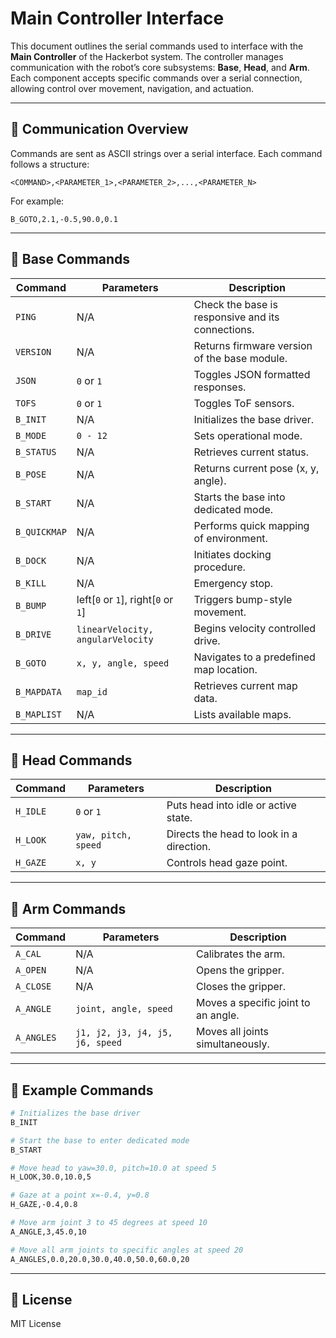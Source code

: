 # Main Controller Interface

This document outlines the serial commands used to interface with the **Main Controller** of the Hackerbot system. The controller manages communication with the robot’s core subsystems: **Base**, **Head**, and **Arm**. Each component accepts specific commands over a serial connection, allowing control over movement, navigation, and actuation.

---

## 📡 Communication Overview

Commands are sent as ASCII strings over a serial interface. Each command follows a structure:

```
<COMMAND>,<PARAMETER_1>,<PARAMETER_2>,...,<PARAMETER_N>
```

For example:
```
B_GOTO,2.1,-0.5,90.0,0.1
```

---

## 🧱 Base Commands

| Command       | Parameters                          | Description                                       |
|---------------|--------------------------------------|---------------------------------------------------|
| `PING`        | N/A                                  | Check the base is responsive and its connections. |
| `VERSION`     | N/A                                  | Returns firmware version of the base module.      |
| `JSON`        | `0` or `1`                           | Toggles JSON formatted responses.                 |
| `TOFS`        | `0` or `1`                           | Toggles ToF sensors.                              |
| `B_INIT`      | N/A                                  | Initializes the base driver.                      |
| `B_MODE`      | `0 - 12`                             | Sets operational mode.                            |
| `B_STATUS`    | N/A                                  | Retrieves current status.                         |
| `B_POSE`      | N/A                                  | Returns current pose (x, y, angle).               |
| `B_START`     | N/A                                  | Starts the base into dedicated mode.              |
| `B_QUICKMAP`  | N/A                                  | Performs quick mapping of environment.            |
| `B_DOCK`      | N/A                                  | Initiates docking procedure.                      |
| `B_KILL`      | N/A                                  | Emergency stop.                                   |
| `B_BUMP`      | left[`0` or `1`], right[`0` or `1`]  | Triggers bump-style movement.                     |
| `B_DRIVE`     | `linearVelocity, angularVelocity`    | Begins velocity controlled drive.                 |
| `B_GOTO`      | `x, y, angle, speed`                 | Navigates to a predefined map location.           |
| `B_MAPDATA`   | `map_id`                             | Retrieves current map data.                       |
| `B_MAPLIST`   | N/A                                  | Lists available maps.                             |

---

## 👀 Head Commands

| Command     | Parameters                                 | Description                                |
|-------------|---------------------------------------------|--------------------------------------------|
| `H_IDLE`    | `0` or `1`                                  | Puts head into idle or active state.       |
| `H_LOOK`    | `yaw, pitch, speed`                         | Directs the head to look in a direction.   |
| `H_GAZE`    | `x, y`                                      | Controls head gaze point.                  |

---

## 🤖 Arm Commands

| Command     | Parameters                                               | Description                                      |
|-------------|----------------------------------------------------------|--------------------------------------------------|
| `A_CAL`     | N/A                                                      | Calibrates the arm.                              |
| `A_OPEN`    | N/A                                                      | Opens the gripper.                               |
| `A_CLOSE`   | N/A                                                      | Closes the gripper.                              |
| `A_ANGLE`   | `joint, angle, speed`                                    | Moves a specific joint to an angle.              |
| `A_ANGLES`  | `j1, j2, j3, j4, j5, j6, speed`                          | Moves all joints simultaneously.                 |

---

## 📃 Example Commands

```bash
# Initializes the base driver
B_INIT

# Start the base to enter dedicated mode
B_START

# Move head to yaw=30.0, pitch=10.0 at speed 5
H_LOOK,30.0,10.0,5

# Gaze at a point x=-0.4, y=0.8
H_GAZE,-0.4,0.8

# Move arm joint 3 to 45 degrees at speed 10
A_ANGLE,3,45.0,10

# Move all arm joints to specific angles at speed 20
A_ANGLES,0.0,20.0,30.0,40.0,50.0,60.0,20
```

---

## 📂 License

MIT License

